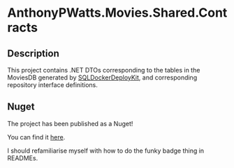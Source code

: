 # AnthonyPWatts.Movies.Shared.Contracts

## Description
This project contains .NET DTOs corresponding to the tables in the MoviesDB generated by [SQLDockerDeployKit](https://github.com/AnthonyPWatts/SQLDockerDeployKit), and corresponding repository interface definitions.

## Nuget
The project has been published as a Nuget!

You can find it [here](https://www.nuget.org/packages/AnthonyPWatts.Movies.Shared.Contracts/).

I should refamiliarise myself with how to do the funky badge thing in READMEs.